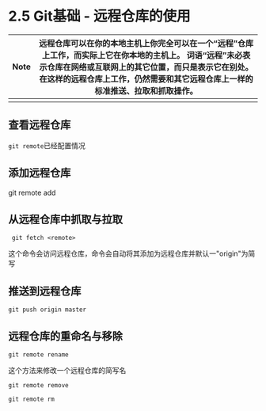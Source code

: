 # 2.5 Git基础 - 远程仓库的使用

| Note | 远程仓库可以在你的本地主机上你完全可以在一个“远程”仓库上工作，而实际上它在你本地的主机上。 词语“远程”未必表示仓库在网络或互联网上的其它位置，而只是表示它在别处。 在这样的远程仓库上工作，仍然需要和其它远程仓库上一样的标准推送、拉取和抓取操作。 |
| ---- | ------------------------------------------------------------ |
|      |                                                              |

## 查看远程仓库

`git remote`已经配置情况

## 添加远程仓库

git remote add <shortname> <url>

## 从远程仓库中抓取与拉取

```console
 git fetch <remote>
```

这个命令会访问远程仓库，命令会自动将其添加为远程仓库并默认一"origin"为简写

## 推送到远程仓库

`git push origin master`

## 远程仓库的重命名与移除

`git remote rename`

这个方法来修改一个远程仓库的简写名

`git remote remove` 

`git remote rm`


